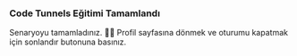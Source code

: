 ### Code Tunnels  Eğitimi Tamamlandı
Senaryoyu tamamladınız. 👏🏻 Profil sayfasına dönmek ve oturumu kapatmak için sonlandır butonuna basınız.